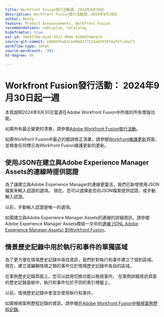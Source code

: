 ```yaml
---
title: Workfront Fusion發行活動週，2024年9月30日
description: Workfront Fusion發行活動週，2024年9月30日
author: Becky
feature: Product Announcements, Workfront Fusion
recommendations: noDisplay, noCatalog
hidefromtoc: true
exl-id: 38d4f76b-8a3e-4527-969e-91968f68e9c9
source-git-commit: e0d9d76ab2cbd8bd277514a4291974af4fceba73
workflow-type: tm+mt
source-wordcount: '261'
ht-degree: 0%

---
```


# Workfront Fusion發行活動： 2024年9月30日起一週

本頁說明2024年9月30日當週在Adobe Workfront Fusion中所做的所有增強功能。

如需所有最近變更的清單，請參閱[Adobe Workfront Fusion發行活動](/help/workfront-fusion/fusion-product-releases/fusion-release-activity.md)。

如需Workfront Fusion中最近的錯誤修正清單，請參閱[Workfront維護更新](https://experienceleague.adobe.com/docs/workfront-known-issues/releases/current-updates.html)頁面，並檢查任何標示為Workfront Fusion維護更新的更新。

## 使用JSON在建立與Adobe Experience Manager Assets的連線時提供認證

為了讓建立與Adobe Experience Manager的連線更靈活，我們已新增使用JSON檔案來輸入認證的選項。 現在，您可以選擇是否向JSON檔案提供認證，或手動輸入認證。

以前，手動輸入認證是唯一的選項。

如需建立與Adobe Experience Manager Assets的連線的詳細資訊，請參閱Adobe Experience Manager Assets模組一文中的[連線 [!DNL Adobe Experience Manager Assets] 到Workfront Fusion](/help/workfront-fusion/references/apps-and-modules/adobe-connectors/aem-assets-modules.md#connect-adobe-experience-manager-assets-to-workfront-fusion)。

## 情景歷史記錄中用於執行和事件的單獨區域

為了更方便在情境歷史記錄中尋找資訊，我們針對執行和事件建立了個別區域。 現在，建立或編輯情境之類的事件位於情境歷史記錄中各自的區域。

在案例歷史記錄頁面上，您可以啟用切換功能以檢視事件。 在案例詳細資訊頁面的歷史記錄面板中，執行和事件位於不同的索引標籤上。

以前，情境歷史記錄中會混合使用執行和事件。

如需檢視案例歷程記錄的資訊，請參閱[在Adobe Workfront Fusion中檢視案例歷程記錄](/help/workfront-fusion/manage-scenarios/view-scenario-execution-history.md)。
